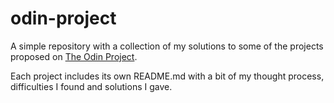 # odin-project
A simple repository with a collection of my solutions to some of the projects proposed on [The Odin Project](https://www.theodinproject.com/).

Each project includes its own README.md with a bit of my thought process, difficulties I found and solutions I gave.
